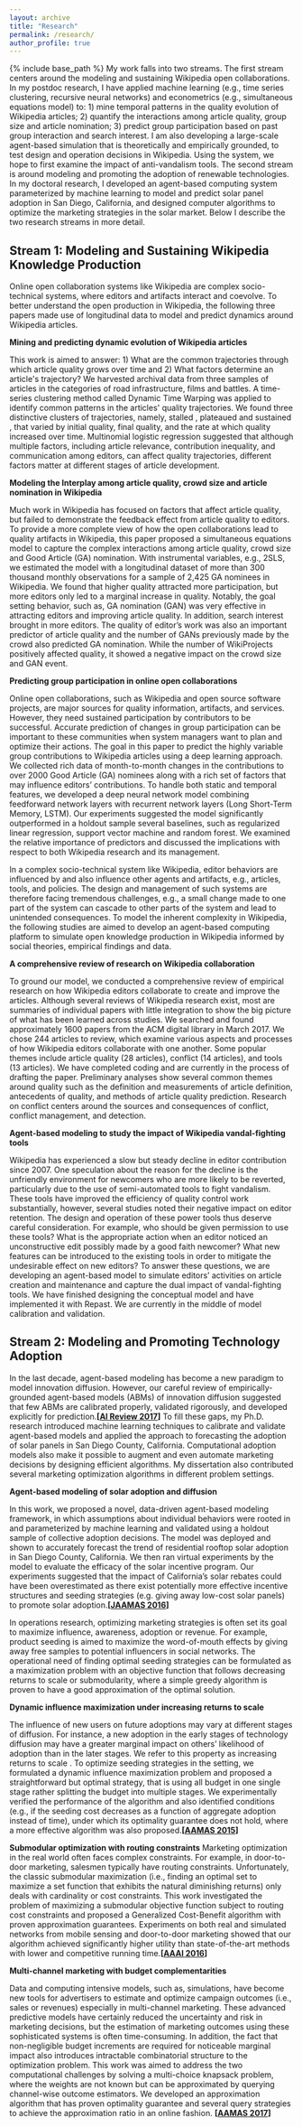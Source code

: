 ```yaml
---
layout: archive
title: "Research"
permalink: /research/
author_profile: true
---
```


{% include base_path %}
My work falls into two streams. The ​first stream centers around the modeling and sustaining Wikipedia open collaborations. In my postdoc research, I have applied machine learning (e.g., time series clustering, recursive neural networks) and econometrics (e.g., simultaneous equations model) to: 1) mine temporal patterns in the quality evolution of Wikipedia articles; 2) quantify the interactions among article quality, group size and article nomination; 3) predict group participation based on past group interaction and search interest. I am also developing a large-scale agent-based simulation that is theoretically and empirically grounded, to test design and operation decisions in Wikipedia. Using the system, we hope to first examine the impact of anti-vandalism tools. The ​second stream is around modeling and promoting the adoption of renewable technologies. In my doctoral research, I developed an agent-based computing
system parameterized by machine learning to model and predict solar panel adoption in San Diego, California, and designed computer algorithms to optimize the marketing strategies in the solar market. Below I describe the two research streams in more detail.

## Stream 1: Modeling and Sustaining Wikipedia Knowledge Production
Online open collaboration systems like Wikipedia are complex socio-technical systems, where editors and artifacts interact and coevolve. To better understand the open production in Wikipedia, the following three papers made use of longitudinal data to model and predict dynamics around Wikipedia articles.  

**Mining and predicting dynamic evolution of Wikipedia articles**
 
This work is aimed to answer: 1) What are the common trajectories through which article quality grows over time and 2) What factors determine an article's trajectory? We harvested archival data from three samples of articles in the
categories of road infrastructure, films and battles. A time-series clustering method called ​Dynamic Time Warping was applied to identify common patterns in the articles' quality trajectories. We found three distinctive clusters of trajectories, namely, ​stalled ​, ​plateaued and ​sustained ​, that varied by initial quality, final quality, and the rate at which quality increased over time. Multinomial logistic regression suggested that although multiple factors, including article relevance, contribution inequality, and communication among editors, can affect quality trajectories, different factors matter at different stages of article development. 

**Modeling the Interplay among article quality, crowd size and article nomination in Wikipedia**

​Much work in Wikipedia has focused on factors that affect article quality, but failed to demonstrate the feedback effect from article quality to editors. To provide a more complete view of how the open collaborations lead to quality artifacts in Wikipedia, this paper proposed a simultaneous equations model to capture the complex interactions among article quality, crowd size and Good Article (GA) nomination. With instrumental variables, e.g., 2SLS, we estimated the model with a longitudinal dataset of more than 300 thousand monthly observations for a sample of 2,425 GA nominees in Wikipedia. We found that higher quality attracted more participation, but more editors only led to a marginal increase in quality. Notably, the goal setting behavior, such as, GA nomination (GAN) was very effective in attracting editors and improving article quality. In addition, search interest brought in more editors. The quality of editor’s work
was also an important predictor of article quality and the number of GANs previously made by the crowd also predicted GA nomination. While the number of WikiProjects positively affected quality, it showed a negative impact on the crowd size and GAN event. 

**Predicting group participation in online open collaborations**

Online open collaborations, such as Wikipedia and open source software projects, are major sources for quality information, artifacts, and services. However, they need sustained participation by contributors to be successful. Accurate prediction of changes in group participation can be important to these communities when system managers want to plan and optimize their actions. The goal in this paper to predict the highly variable group contributions to Wikipedia articles using a deep learning approach. We collected rich data of month-to-month changes in the contributions to over 2000 Good Article (GA) nominees along with a rich set of factors that may influence editors’ contributions. To handle both static and temporal features, we developed a deep neural network model combining feedforward network layers with recurrent network layers (Long Short-Term Memory, LSTM). Our experiments suggested the model significantly outperformed in a holdout sample several baselines, such as regularized linear regression, support vector machine and random forest. We examined the relative importance of predictors and discussed the implications with respect to both Wikipedia research and its management. 

In a complex socio-technical system like Wikipedia, editor behaviors are influenced by and also influence other agents and artifacts, e.g., articles, tools, and policies. The design and management of such systems are therefore facing tremendous challenges, e.g., a small change made to one part of the system can cascade to other parts of the system and lead to unintended consequences. To model the inherent complexity in Wikipedia, the following studies are aimed to develop an agent-based computing platform to simulate open knowledge production in Wikipedia informed by social theories, empirical findings and data.

**A comprehensive review of research on Wikipedia collaboration**

​To ground our model, we conducted a comprehensive review of empirical research on how Wikipedia editors collaborate to create and improve the articles. Although several reviews of Wikipedia research exist, most are summaries of
individual papers with little integration to show the big picture of what has been learned across studies. We searched and found approximately 1600 papers from the ACM digital library in March 2017. We chose 244 articles to review, which examine various aspects and processes of how Wikipedia editors collaborate with one another. Some popular themes include article quality (28 articles), conflict (14 articles), and tools (13 articles). We have completed coding and are currently in the process of drafting the paper. Preliminary analyses show several common themes around quality such as the definition and measurements of article definition, antecedents of quality, and methods of article quality prediction.
Research on conflict centers around the sources and consequences of conflict, conflict management, and detection.  ​ 

**Agent-based modeling to study the impact of Wikipedia vandal-fighting tools**

​Wikipedia has experienced a slow but steady decline in editor contribution since 2007. One speculation about the reason for the decline is the unfriendly environment for newcomers who are more likely to be reverted, particularly due to the use of semi-automated tools to fight vandalism. These tools have improved the efficiency of quality control work substantially, however, several studies noted their negative impact on editor retention. The design and operation of these power tools thus deserve careful consideration. For example, who should be given permission to use these tools? What is the appropriate action when an editor noticed an unconstructive edit possibly made by a good faith newcomer? What new features can be introduced to the existing tools in order to mitigate the undesirable effect on new editors? To answer these questions, we are developing an agent-based model to simulate editors’ activities on article creation and maintenance and capture the dual impact of vandal-fighting tools. We have finished designing the conceptual model and have implemented it with Repast. We are currently in the middle of model calibration and validation.

## Stream 2: Modeling and Promoting Technology Adoption

In the last decade, agent-based modeling has become a new paradigm to model innovation diffusion. However, our careful review of empirically-grounded agent-based models (ABMs) of innovation diffusion suggested that few ABMs are calibrated properly, validated rigorously, and developed explicitly for prediction.__[[AI Review 2017](http://haifeng-zhang.github.io/files/abmsurvey.pdf)]__ To fill these gaps, my Ph.D. research introduced machine learning techniques to calibrate and validate agent-based models and applied the approach to forecasting the adoption of solar panels in San Diego County, California. Computational adoption models also make it possible to augment and even automate marketing decisions by designing efficient algorithms. My dissertation also contributed several marketing optimization algorithms in different problem settings. 

**Agent-based modeling of solar adoption and diffusion**

In this work, we proposed a novel, data-driven agent-based modeling framework, in which assumptions about individual behaviors were rooted in and parameterized by machine learning and validated using a holdout sample of collective adoption decisions. The model was deployed and shown to accurately forecast the trend of residential rooftop solar adoption in San Diego County, California. We then ran virtual experiments by the model to evaluate the efficacy of the solar incentive program. Our experiments suggested that the impact of California’s solar rebates could have been overestimated as there exist potentially more effective incentive structures and seeding strategies (e.g. giving away low-cost solar panels) to promote solar adoption.__[[JAAMAS 2016](http://haifeng-zhang.github.io/files/ddabm.pdf)]__

In operations research, optimizing marketing strategies is often set its goal to maximize influence, awareness, adoption or revenue. For example, product seeding is aimed to maximize the word-of-mouth effects by giving away free samples to potential influencers in social networks. The operational need of finding optimal seeding strategies can be formulated as a maximization problem with an objective function that follows decreasing returns to scale or submodularity, where a simple greedy algorithm is proven to have a good approximation of the optimal solution.

**Dynamic influence maximization under increasing returns to scale** 

​The influence of new users on future adoptions may vary at different stages of diffusion. For instance, a new adoption in the early stages of technology diffusion may have a greater marginal impact on others’ likelihood of adoption than in the later stages. We refer to this property as ​increasing returns to scale ​. To optimize seeding strategies in the setting, we formulated a dynamic influence maximization problem and proposed a straightforward but optimal strategy, that is using all budget in one single stage rather splitting the budget into multiple stages. We experimentally verified the performance of the algorithm and also identified conditions (e.g., if the seeding cost decreases as a function of aggregate adoption instead of time), under which its optimality guarantee does not hold, where a more effective algorithm was also proposed.__[[AAMAS 2015](http://haifeng-zhang.github.io/files/influmax.pdf)]__ 

**Submodular optimization with routing constraints** 
​
Marketing optimization in the real world often faces complex constraints. For example, in door-to-door marketing, salesmen typically have routing constraints. Unfortunately, the classic submodular maximization (i.e., finding an optimal set to maximize a ​set function that exhibits the natural diminishing returns) only deals with cardinality or cost constraints. This work investigated the problem of maximizing a submodular objective function subject to routing cost constraints
and proposed a Generalized Cost-Benefit algorithm with proven approximation guarantees. Experiments on both real and simulated networks from mobile sensing and door-to-door marketing showed that our algorithm achieved significantly higher utility than state-of-the-art methods with lower and competitive running time.__[[AAAI 2016](http://haifeng-zhang.github.io/files/submax.pdf)]__  

**Multi-channel marketing with budget complementarities**

​Data and computing intensive models, such as, simulations, have become new tools for advertisers to estimate and optimize campaign outcomes (i.e., sales or revenues) especially in multi-channel marketing. These advanced predictive models have
certainly reduced the uncertainty and risk in marketing decisions, but the estimation of marketing outcomes using these sophisticated systems is often time-consuming. In addition, the fact that non-negligible budget increments are required for noticeable marginal impact also introduces intractable combinatorial structure to the optimization problem. This work was aimed to address the two computational challenges by solving a multi-choice knapsack problem, where the weights are not known but can be approximated by querying channel-wise outcome estimators. We developed an approximation algorithm that has proven optimality guarantee and several query strategies to achieve the approximation ratio in an online fashion.​ __[[AAMAS 2017](http://haifeng-zhang.github.io/files/multichan.pdf)]__
